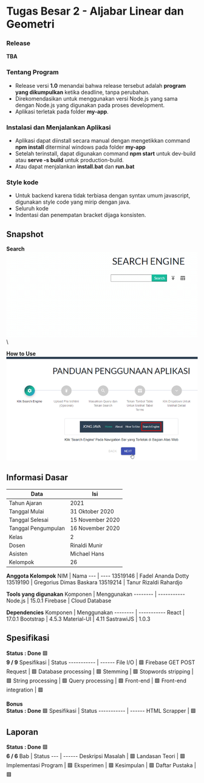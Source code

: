 # Tugas Besar 2 - Aljabar Linear dan Geometri
<!-- FAQ Link https://docs.google.com/spreadsheets/d/1HUuvwsRg7ARmZ0JoVR4R62c6nwABsGKIa6LFDxjXADA/edit#gid=1332824491 -->

### Release
**TBA**
<!-- [v1.0](https://github.com/Lock1/Algeo01-19129/releases/tag/v1.0) -->


### Tentang Program
- Release versi **1.0** menandai bahwa release tersebut adalah **program yang dikumpulkan** ketika deadline, tanpa perubahan.
- Direkomendasikan untuk menggunakan versi Node.js yang sama dengan Node.js yang digunakan pada proses development.
- Aplikasi terletak pada folder **my-app**.


### Instalasi dan Menjalankan Aplikasi
- Aplikasi dapat diinstall secara manual dengan mengetikkan command **npm install** diterminal windows pada folder **my-app**
- Setelah terinstall, dapat digunakan command **npm start** untuk dev-build atau **serve -s build** untuk production-build.
- Atau dapat menjalankan **install.bat** dan **run.bat**


### Style kode
- Untuk backend karena tidak terbiasa dengan syntax umum javascript, digunakan style code yang mirip dengan java.
- Seluruh kode
- Indentasi dan penempatan bracket dijaga konsisten.

## Snapshot
**Search** \
![Search Query](/other/img/search-query.gif) \

**How to Use** \
![How to Use](/other/img/how-to-use.gif)
<!-- **Main Menu** \
![Main Menu](/src/readme/mainmenu.gif) \

**Gauss-Jordan Elimination** \
![Gauss Jordan Elimination](/src/readme/gjelimination.gif) -->


## Informasi Dasar
Data                 | Isi
----                 | ---
Tahun Ajaran         | 2021
Tanggal Mulai        | 31 Oktober 2020
Tanggal Selesai      | 15 November 2020
Tanggal Pengumpulan  | 16 November 2020
Kelas                | 2
Dosen                | Rinaldi Munir
Asisten              | Michael Hans
Kelompok             | 26


**Anggota Kelompok**
NIM      | Nama
---      | ----
13519146 | Fadel Ananda Dotty
13519190 | Gregorius Dimas Baskara
13519214 | Tanur Rizaldi Rahardjo


**Tools yang digunakan**
Komponen      | Menggunakan
--------      | -----------
Node.js       | 15.0.1
Firebase      | Cloud Database   


**Dependencies**
Komponen    | Menggunakan
--------    | -----------
React       | 17.0.1
Bootstrap   | 4.5.3
Material-UI | 4.11
SastrawiJS  | 1.0.3


## Spesifikasi
**Status : Done** :green_square: \
**9 / 9**
Spesifikasi               | Status
-----------               | ------
File I/O                  | :green_square:
Firebase GET POST Request | :green_square:
Database processing       | :green_square:
Stemming                  | :green_square:
Stopwords stripping       | :green_square:
String processing         | :green_square:
Query processing          | :green_square:
Front-end                 | :green_square:
Front-end integration     | :green_square:


**Bonus** \
**Status : Done** :green_square:
Spesifikasi   | Status
-----------   | ------
HTML Scrapper | :green_square:


## Laporan
**Status : Done** :green_square: \
**6 / 6**
Bab                   | Status
---                   | ------
Deskripsi Masalah     | :green_square:
Landasan Teori        | :green_square:
Implementasi Program  | :green_square:
Eksperimen            | :green_square:
Kesimpulan            | :green_square: 
Daftar Pustaka        | :green_square:

